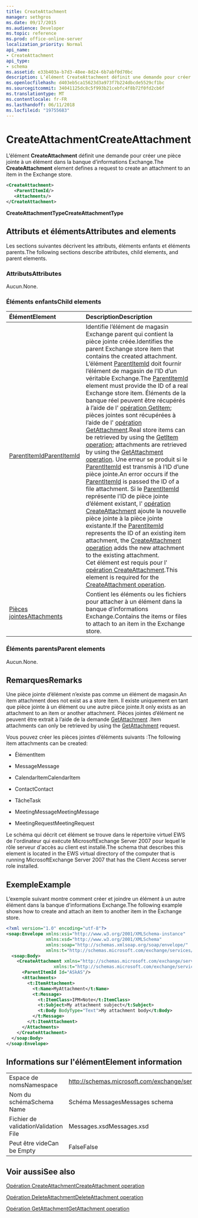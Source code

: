 ```yaml
---
title: CreateAttachment
manager: sethgros
ms.date: 09/17/2015
ms.audience: Developer
ms.topic: reference
ms.prod: office-online-server
localization_priority: Normal
api_name:
- CreateAttachment
api_type:
- schema
ms.assetid: e33b403a-b7d3-48ee-8d24-6b7abf0d70bc
description: L’élément CreateAttachment définit une demande pour créer une pièce jointe à un élément dans la banque d’informations Exchange.
ms.openlocfilehash: d403eb5ca15623d3a973f7b224dbcde5529cf1bc
ms.sourcegitcommit: 34041125dc8c5f993b21cebfc4f8b72f0fd2cb6f
ms.translationtype: MT
ms.contentlocale: fr-FR
ms.lasthandoff: 06/11/2018
ms.locfileid: "19755683"
---
```

# <a name="createattachment"></a><span data-ttu-id="f2ffd-103">CreateAttachment</span><span class="sxs-lookup"><span data-stu-id="f2ffd-103">CreateAttachment</span></span>

<span data-ttu-id="f2ffd-104">L’élément **CreateAttachment** définit une demande pour créer une pièce jointe à un élément dans la banque d’informations Exchange.</span><span class="sxs-lookup"><span data-stu-id="f2ffd-104">The **CreateAttachment** element defines a request to create an attachment to an item in the Exchange store.</span></span> 
  
```xml
<CreateAttachment>
   <ParentItemId/>
   <Attachments/>
</CreateAttachment>
```

 <span data-ttu-id="f2ffd-105">**CreateAttachmentType**</span><span class="sxs-lookup"><span data-stu-id="f2ffd-105">**CreateAttachmentType**</span></span>
## <a name="attributes-and-elements"></a><span data-ttu-id="f2ffd-106">Attributs et éléments</span><span class="sxs-lookup"><span data-stu-id="f2ffd-106">Attributes and elements</span></span>

<span data-ttu-id="f2ffd-107">Les sections suivantes décrivent les attributs, éléments enfants et éléments parents.</span><span class="sxs-lookup"><span data-stu-id="f2ffd-107">The following sections describe attributes, child elements, and parent elements.</span></span>
  
### <a name="attributes"></a><span data-ttu-id="f2ffd-108">Attributs</span><span class="sxs-lookup"><span data-stu-id="f2ffd-108">Attributes</span></span>

<span data-ttu-id="f2ffd-109">Aucun.</span><span class="sxs-lookup"><span data-stu-id="f2ffd-109">None.</span></span>
  
### <a name="child-elements"></a><span data-ttu-id="f2ffd-110">Éléments enfants</span><span class="sxs-lookup"><span data-stu-id="f2ffd-110">Child elements</span></span>

|<span data-ttu-id="f2ffd-111">**Élément**</span><span class="sxs-lookup"><span data-stu-id="f2ffd-111">**Element**</span></span>|<span data-ttu-id="f2ffd-112">**Description**</span><span class="sxs-lookup"><span data-stu-id="f2ffd-112">**Description**</span></span>|
|:-----|:-----|
|[<span data-ttu-id="f2ffd-113">ParentItemId</span><span class="sxs-lookup"><span data-stu-id="f2ffd-113">ParentItemId</span></span>](parentitemid.md) <br/> |<span data-ttu-id="f2ffd-114">Identifie l’élément de magasin Exchange parent qui contient la pièce jointe créée.</span><span class="sxs-lookup"><span data-stu-id="f2ffd-114">Identifies the parent Exchange store item that contains the created attachment.</span></span> <span data-ttu-id="f2ffd-115">L’élément [ParentItemId](parentitemid.md) doit fournir l’élément de magasin de l’ID d’un véritable Exchange.</span><span class="sxs-lookup"><span data-stu-id="f2ffd-115">The [ParentItemId](parentitemid.md) element must provide the ID of a real Exchange store item.</span></span> <span data-ttu-id="f2ffd-116">Éléments de la banque réel peuvent être récupérés à l’aide de l' [opération GetItem](getitem-operation.md); pièces jointes sont récupérées à l’aide de l' [opération GetAttachment](getattachment-operation.md).</span><span class="sxs-lookup"><span data-stu-id="f2ffd-116">Real store items can be retrieved by using the [GetItem operation](getitem-operation.md); attachments are retrieved by using the [GetAttachment operation](getattachment-operation.md).</span></span> <span data-ttu-id="f2ffd-117">Une erreur se produit si le [ParentItemId](parentitemid.md) est transmis à l’ID d’une pièce jointe.</span><span class="sxs-lookup"><span data-stu-id="f2ffd-117">An error occurs if the [ParentItemId](parentitemid.md) is passed the ID of a file attachment.</span></span> <span data-ttu-id="f2ffd-118">Si le [ParentItemId](parentitemid.md) représente l’ID de pièce jointe d’élément existant, l' [opération CreateAttachment](createattachment-operation.md) ajoute la nouvelle pièce jointe à la pièce jointe existante.</span><span class="sxs-lookup"><span data-stu-id="f2ffd-118">If the [ParentItemId](parentitemid.md) represents the ID of an existing item attachment, the [CreateAttachment operation](createattachment-operation.md) adds the new attachment to the existing attachment.</span></span>  <br/> <span data-ttu-id="f2ffd-119">Cet élément est requis pour l' [opération CreateAttachment](createattachment-operation.md).</span><span class="sxs-lookup"><span data-stu-id="f2ffd-119">This element is required for the [CreateAttachment operation](createattachment-operation.md).</span></span>  <br/> |
|[<span data-ttu-id="f2ffd-120">Pièces jointes</span><span class="sxs-lookup"><span data-stu-id="f2ffd-120">Attachments</span></span>](attachments-ex15websvcsotherref.md) <br/> |<span data-ttu-id="f2ffd-121">Contient les éléments ou les fichiers pour attacher à un élément dans la banque d’informations Exchange.</span><span class="sxs-lookup"><span data-stu-id="f2ffd-121">Contains the items or files to attach to an item in the Exchange store.</span></span>  <br/> |
   
### <a name="parent-elements"></a><span data-ttu-id="f2ffd-122">Éléments parents</span><span class="sxs-lookup"><span data-stu-id="f2ffd-122">Parent elements</span></span>

<span data-ttu-id="f2ffd-123">Aucun.</span><span class="sxs-lookup"><span data-stu-id="f2ffd-123">None.</span></span>
  
## <a name="remarks"></a><span data-ttu-id="f2ffd-124">Remarques</span><span class="sxs-lookup"><span data-stu-id="f2ffd-124">Remarks</span></span>

<span data-ttu-id="f2ffd-125">Une pièce jointe d’élément n’existe pas comme un élément de magasin.</span><span class="sxs-lookup"><span data-stu-id="f2ffd-125">An item attachment does not exist as a store item.</span></span> <span data-ttu-id="f2ffd-126">Il existe uniquement en tant que pièce jointe à un élément ou une autre pièce jointe.</span><span class="sxs-lookup"><span data-stu-id="f2ffd-126">It only exists as an attachment to an item or another attachment.</span></span> <span data-ttu-id="f2ffd-127">Pièces jointes d’élément ne peuvent être extrait à l’aide de la demande [GetAttachment](getattachment.md) .</span><span class="sxs-lookup"><span data-stu-id="f2ffd-127">Item attachments can only be retrieved by using the [GetAttachment](getattachment.md) request.</span></span> 
  
<span data-ttu-id="f2ffd-128">Vous pouvez créer les pièces jointes d’éléments suivants :</span><span class="sxs-lookup"><span data-stu-id="f2ffd-128">The following item attachments can be created:</span></span>
  
- <span data-ttu-id="f2ffd-129">Élément</span><span class="sxs-lookup"><span data-stu-id="f2ffd-129">Item</span></span>
    
- <span data-ttu-id="f2ffd-130">Message</span><span class="sxs-lookup"><span data-stu-id="f2ffd-130">Message</span></span>
    
- <span data-ttu-id="f2ffd-131">CalendarItem</span><span class="sxs-lookup"><span data-stu-id="f2ffd-131">CalendarItem</span></span>
    
- <span data-ttu-id="f2ffd-132">Contact</span><span class="sxs-lookup"><span data-stu-id="f2ffd-132">Contact</span></span>
    
- <span data-ttu-id="f2ffd-133">Tâche</span><span class="sxs-lookup"><span data-stu-id="f2ffd-133">Task</span></span>
    
- <span data-ttu-id="f2ffd-134">MeetingMessage</span><span class="sxs-lookup"><span data-stu-id="f2ffd-134">MeetingMessage</span></span>
    
- <span data-ttu-id="f2ffd-135">MeetingRequest</span><span class="sxs-lookup"><span data-stu-id="f2ffd-135">MeetingRequest</span></span>
    
<span data-ttu-id="f2ffd-136">Le schéma qui décrit cet élément se trouve dans le répertoire virtuel EWS de l'ordinateur qui exécute MicrosoftExchange Server 2007 pour lequel le rôle serveur d'accès au client est installé.</span><span class="sxs-lookup"><span data-stu-id="f2ffd-136">The schema that describes this element is located in the EWS virtual directory of the computer that is running MicrosoftExchange Server 2007 that has the Client Access server role installed.</span></span>
  
## <a name="example"></a><span data-ttu-id="f2ffd-137">Exemple</span><span class="sxs-lookup"><span data-stu-id="f2ffd-137">Example</span></span>

<span data-ttu-id="f2ffd-138">L’exemple suivant montre comment créer et joindre un élément à un autre élément dans la banque d’informations Exchange.</span><span class="sxs-lookup"><span data-stu-id="f2ffd-138">The following example shows how to create and attach an item to another item in the Exchange store.</span></span>
  
```XML
<?xml version="1.0" encoding="utf-8"?>
<soap:Envelope xmlns:xsi="http://www.w3.org/2001/XMLSchema-instance"
               xmlns:xsd="http://www.w3.org/2001/XMLSchema"
               xmlns:soap="http://schemas.xmlsoap.org/soap/envelope/"
               xmlns:t="http://schemas.microsoft.com/exchange/services/2006/types">
  <soap:Body>
    <CreateAttachment xmlns="http://schemas.microsoft.com/exchange/services/2006/messages" 
                  xmlns:t="http://schemas.microsoft.com/exchange/services/2006/types">
      <ParentItemId Id="ASkAS"/>
      <Attachments>
        <t:ItemAttachment>
          <t:Name>MyAttachment</t:Name>
          <t:Message>
            <t:ItemClass>IPM>Note</t:ItemClass>
            <t:Subject>My attachment subject</t:Subject>
            <t:Body BodyType="Text">My attachment body</t:Body>
          </t:Message>
        </t:ItemAttachment>
      </Attachments>
    </CreateAttachment>
  </soap:Body>
</soap:Envelope>
```

## <a name="element-information"></a><span data-ttu-id="f2ffd-139">Informations sur l'élément</span><span class="sxs-lookup"><span data-stu-id="f2ffd-139">Element information</span></span>

|||
|:-----|:-----|
|<span data-ttu-id="f2ffd-140">Espace de noms</span><span class="sxs-lookup"><span data-stu-id="f2ffd-140">Namespace</span></span>  <br/> |http://schemas.microsoft.com/exchange/services/2006/messages  <br/> |
|<span data-ttu-id="f2ffd-141">Nom du schéma</span><span class="sxs-lookup"><span data-stu-id="f2ffd-141">Schema Name</span></span>  <br/> |<span data-ttu-id="f2ffd-142">Schéma Messages</span><span class="sxs-lookup"><span data-stu-id="f2ffd-142">Messages schema</span></span>  <br/> |
|<span data-ttu-id="f2ffd-143">Fichier de validation</span><span class="sxs-lookup"><span data-stu-id="f2ffd-143">Validation File</span></span>  <br/> |<span data-ttu-id="f2ffd-144">Messages.xsd</span><span class="sxs-lookup"><span data-stu-id="f2ffd-144">Messages.xsd</span></span>  <br/> |
|<span data-ttu-id="f2ffd-145">Peut être vide</span><span class="sxs-lookup"><span data-stu-id="f2ffd-145">Can be Empty</span></span>  <br/> |<span data-ttu-id="f2ffd-146">False</span><span class="sxs-lookup"><span data-stu-id="f2ffd-146">False</span></span>  <br/> |
   
## <a name="see-also"></a><span data-ttu-id="f2ffd-147">Voir aussi</span><span class="sxs-lookup"><span data-stu-id="f2ffd-147">See also</span></span>



[<span data-ttu-id="f2ffd-148">Opération CreateAttachment</span><span class="sxs-lookup"><span data-stu-id="f2ffd-148">CreateAttachment operation</span></span>](createattachment-operation.md)
  
[<span data-ttu-id="f2ffd-149">Opération DeleteAttachment</span><span class="sxs-lookup"><span data-stu-id="f2ffd-149">DeleteAttachment operation</span></span>](deleteattachment-operation.md)
  
[<span data-ttu-id="f2ffd-150">Opération GetAttachment</span><span class="sxs-lookup"><span data-stu-id="f2ffd-150">GetAttachment operation</span></span>](getattachment-operation.md)

